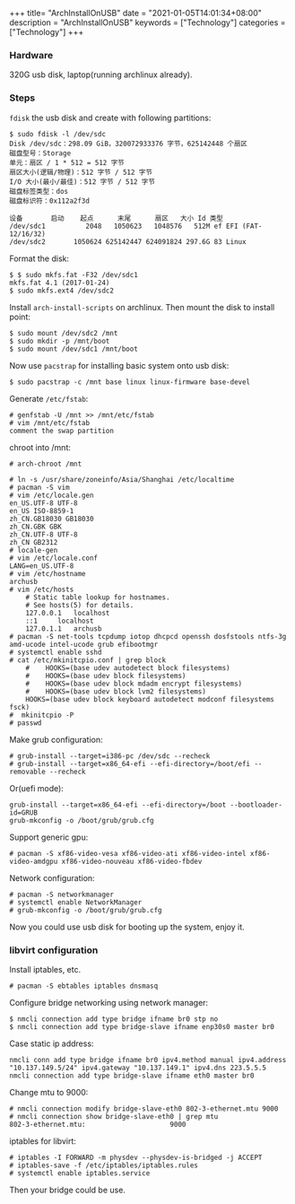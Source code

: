 +++
title= "ArchInstallOnUSB"
date = "2021-01-05T14:01:34+08:00"
description = "ArchInstallOnUSB"
keywords = ["Technology"]
categories = ["Technology"]
+++
### Hardware
320G usb disk, laptop(running archlinux already).   
### Steps
`fdisk` the usb disk and create with following partitions:    

```
$ sudo fdisk -l /dev/sdc
Disk /dev/sdc：298.09 GiB，320072933376 字节，625142448 个扇区
磁盘型号：Storage         
单元：扇区 / 1 * 512 = 512 字节
扇区大小(逻辑/物理)：512 字节 / 512 字节
I/O 大小(最小/最佳)：512 字节 / 512 字节
磁盘标签类型：dos
磁盘标识符：0x112a2f3d

设备       启动    起点      末尾      扇区   大小 Id 类型
/dev/sdc1          2048   1050623   1048576   512M ef EFI (FAT-12/16/32)
/dev/sdc2       1050624 625142447 624091824 297.6G 83 Linux

```
Format the disk:    

```
$ $ sudo mkfs.fat -F32 /dev/sdc1
mkfs.fat 4.1 (2017-01-24)
$ sudo mkfs.ext4 /dev/sdc2
```
Install `arch-install-scripts` on archlinux. Then mount the disk to install point:   

```
$ sudo mount /dev/sdc2 /mnt
$ sudo mkdir -p /mnt/boot
$ sudo mount /dev/sdc1 /mnt/boot
```
Now use `pacstrap` for installing basic system onto usb disk:   

```
$ sudo pacstrap -c /mnt base linux linux-firmware base-devel
```
Generate `/etc/fstab`:    

```
# genfstab -U /mnt >> /mnt/etc/fstab
# vim /mnt/etc/fstab
comment the swap partition
```
chroot into /mnt:    

```
# arch-chroot /mnt
``` 

```
# ln -s /usr/share/zoneinfo/Asia/Shanghai /etc/localtime
# pacman -S vim
# vim /etc/locale.gen
en_US.UTF-8 UTF-8  
en_US ISO-8859-1  
zh_CN.GB18030 GB18030  
zh_CN.GBK GBK  
zh_CN.UTF-8 UTF-8  
zh_CN GB2312 
# locale-gen
# vim /etc/locale.conf
LANG=en_US.UTF-8
# vim /etc/hostname
archusb
# vim /etc/hosts 
    # Static table lookup for hostnames.
    # See hosts(5) for details.
    127.0.0.1	localhost
    ::1		localhost
    127.0.1.1	archusb
# pacman -S net-tools tcpdump iotop dhcpcd openssh dosfstools ntfs-3g amd-ucode intel-ucode grub efibootmgr
# systemctl enable sshd
# cat /etc/mkinitcpio.conf | grep block
    #    HOOKS=(base udev autodetect block filesystems)
    #    HOOKS=(base udev block filesystems)
    #    HOOKS=(base udev block mdadm encrypt filesystems)
    #    HOOKS=(base udev block lvm2 filesystems)
    HOOKS=(base udev block keyboard autodetect modconf filesystems fsck)
#  mkinitcpio -P
# passwd
```
Make grub configuration:    

```
# grub-install --target=i386-pc /dev/sdc --recheck
# grub-install --target=x86_64-efi --efi-directory=/boot/efi --removable --recheck
```
Or(uefi mode):   

```
grub-install --target=x86_64-efi --efi-directory=/boot --bootloader-id=GRUB 
grub-mkconfig -o /boot/grub/grub.cfg 
```

Support generic gpu:    

```
# pacman -S xf86-video-vesa xf86-video-ati xf86-video-intel xf86-video-amdgpu xf86-video-nouveau xf86-video-fbdev
```
Network configuration:    

```
# pacman -S networkmanager
# systemctl enable NetworkManager
# grub-mkconfig -o /boot/grub/grub.cfg

```
Now you could use usb disk for booting up the system, enjoy it.  

### libvirt configuration
Install iptables, etc.    

```
# pacman -S ebtables iptables dnsmasq
```
Configure bridge networking using network manager:     

```
$ nmcli connection add type bridge ifname br0 stp no
$ nmcli connection add type bridge-slave ifname enp30s0 master br0
```
Case static ip address:    

```
nmcli conn add type bridge ifname br0 ipv4.method manual ipv4.address "10.137.149.5/24" ipv4.gateway "10.137.149.1" ipv4.dns 223.5.5.5 
nmcli connection add type bridge-slave ifname eth0 master br0
```
Change mtu to 9000:    

```
# nmcli connection modify bridge-slave-eth0 802-3-ethernet.mtu 9000
# nmcli connection show bridge-slave-eth0 | grep mtu
802-3-ethernet.mtu:                     9000

```

iptables for libvirt:    

```
# iptables -I FORWARD -m physdev --physdev-is-bridged -j ACCEPT
# iptables-save -f /etc/iptables/iptables.rules
# systemctl enable iptables.service
```
Then your bridge could be use. 
